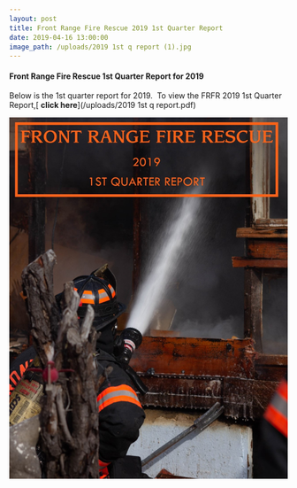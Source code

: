 ```yaml
---
layout: post
title: Front Range Fire Rescue 2019 1st Quarter Report
date: 2019-04-16 13:00:00
image_path: /uploads/2019 1st q report (1).jpg
---
```


#### Front Range Fire Rescue 1st Quarter Report for 2019

Below is the 1st quarter report for 2019.&nbsp; To view the FRFR 2019 1st Quarter Report,[ **click here**](/uploads/2019 1st q report.pdf)

![](/uploads/2019-1st-q-report-1.jpg)

&nbsp;